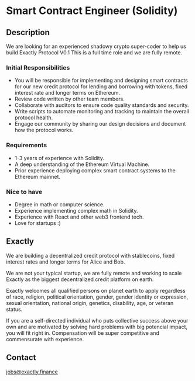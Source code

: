 # Smart Contract Engineer (Solidity)

## Description

We are looking for an experienced shadowy crypto super-coder to help us build Exactly Protocol V0.1
This is a full time role and we are fully remote. 

### Initial Responsibilities

* You will be responsible for implementing and designing smart contracts for our new credit protocol for lending and borrowing with tokens, fixed interest rate and longer terms on Ethereum.
* Review code written by other team members.
* Collaborate with auditors to ensure code quality standards and security.
* Write scripts to automate monitoring and tracking to maintain the overall protocol health.
* Engage our community by sharing our design decisions and document how the protocol works.


### Requirements

* 1-3 years of experience with Solidity.
* A deep understanding of the Ethereum Virtual Machine.
* Prior experience deploying complex smart contract systems to the Ethereum mainnet.

### Nice to have

* Degree in math or computer science.
* Experience implementing complex math in Solidity.
* Experience with React and other web3 frontend tech.
* Love for startups :)

## Exactly

We are building a decentralized credit protocol with stablecoins, fixed interest rates and longer terms for Alice and Bob. 

We are not your typical startup, we are fully remote and working to scale Exactly as the biggest decentralized credit platform on earth.

Exactly welcomes all qualified persons on planet earth to apply regardless of race, religion, political orientation, gender, gender identity or expression, sexual orientation, national origin, genetics, disability, age, or veteran status. 

If you are a self-directed individual who puts collective success above your own and are motivated by solving hard problems with big potencial impact, you will fit right in. Compensation will be super competitive and commensurate with experience. 

## Contact

jobs@exactly.finance
